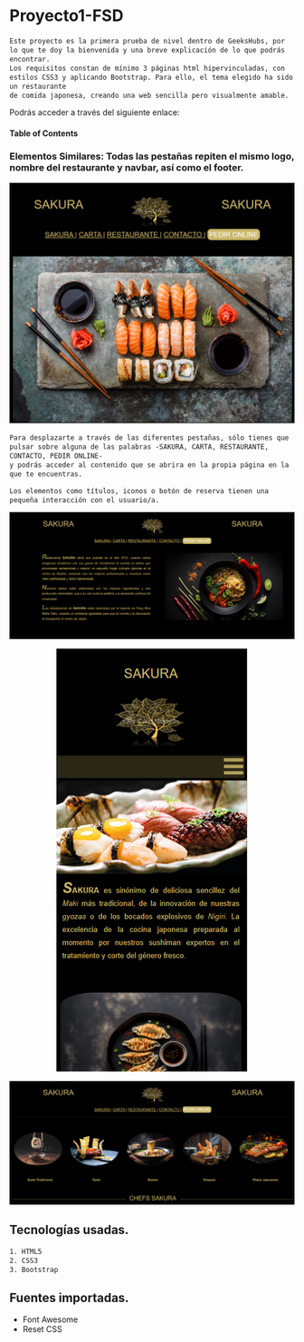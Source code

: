 # Proyecto1-FSD 

```
Este proyecto es la primera prueba de nivel dentro de GeeksHubs, por lo que te doy la bienvenida y una breve explicación de lo que podrás encontrar.
Los requisitos constan de mínimo 3 páginas html hipervinculadas, con estilos CSS3 y aplicando Bootstrap. Para ello, el tema elegido ha sido un restaurante
de comida japonesa, creando una web sencilla pero visualmente amable.
```

Podrás acceder a través del siguiente enlace: 

#### Table of Contents

### Elementos Similares: Todas las pestañas repiten el mismo logo, nombre del restaurante y navbar, así como el footer.
<p align="center">
  <img src="/images/readme1.png" alt="Header Sakura Restaurante"/>
</p>

```
Para desplazarte a través de las diferentes pestañas, sólo tienes que pulsar sobre alguna de las palabras -SAKURA, CARTA, RESTAURANTE, CONTACTO, PEDIR ONLINE-
y podrás acceder al contenido que se abrira en la propia página en la que te encuentras.
```


```
Los elementos como títulos, iconos o botón de reserva tienen una pequeña interacción con el usuario/a.
```

<p align="center">
  <img src="/images/readme3.png" alt="Header Sakura Restaurante"/>
</p>

<p align="center">
  <img src="/images/readme2.png" alt="Header Sakura Restaurante"/>
</p>

<p align="center">
  <img src="/images/readme4.png" alt="Header Sakura Restaurante"/>
</p>


## Tecnologías usadas.

```
1. HTML5
2. CSS3
3. Bootstrap
```
## Fuentes importadas.

- Font Awesome
- Reset CSS
  